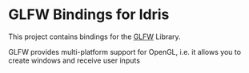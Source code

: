 GLFW Bindings for Idris
=======================

This project contains bindings for the [GLFW](http://www.glfw.org/) Library.

GLFW provides multi-platform support for OpenGL, i.e. it allows you to create
windows and receive user inputs




